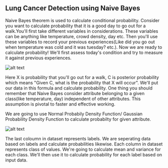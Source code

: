 ## Lung Cancer Detection using Naive Bayes

Naive Bayes theorem is used to calculate conditional probability. Consider you want to calculate probability that it is a good day to go 
out for a walk.You'll first take different variables in considerations. These variables can be anything like temperature, crowd density,
day etc. Then you'll use these variables to record your previous experiences(Like did you go out when temperature was cold and it was 
tuesday? etc.). Now we are ready to calculate probability! We'll first assess today's condition and try to measure it against previous 
experiences.

![alt text](http://www.saedsayad.com/images/Bayes_rule.png)

Here X is probability that you'll go out for a walk, C is posterior probability which means "Given C, what is the probability that X will 
occur". We'll put our data in this formula and calculate probability. One thing you should remember that Naive Bayes consider attribute 
belonging to a given class(like temperature, day) independent of other attributes. This assumption is pivotal to faster and effective working.

We are going to use Normal Probabily Density Function/ Gaussian Probability Density Function to calculate probabilty for given attribute.

![alt text](https://qph.fs.quoracdn.net/main-qimg-3e8079c89f2b8355c6be752b79feaa54-c)

The last coloumn in dataset represents labels. We are seperating data based on labels and calculate probabilities likewise. Each column 
in dataset represents class of values. We're going to calculate mean and variance for each class. We'll then use it to calculate probability
for each label based on input data.
